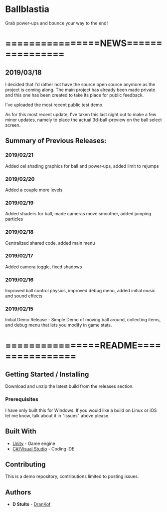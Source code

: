 # Ballblastia
Grab power-ups and bounce your way to the end!

# ================NEWS================

## 2019/03/18
I decided that I'd rather not have the source open source anymore as the project is coming along. The main project has already been made private and this one has been created to take its place for public feedback.

I've uploaded the most recent public test demo.

As for this most recent update, I've taken this last night out to make a few minor updates, namely to place the actual 3d-ball-preview on the ball select screen.


## Summary of Previous Releases:
### 2019/02/21
Added cel shading graphics for ball and power-ups, added limit to rejumps
### 2019/02/20
Added a couple more levels
### 2019/02/19
Added shaders for ball, made cameras move smoother, added jumping particles
### 2019/02/18
Centralized shared code, added main menu
### 2019/02/17
Added camera toggle, fixed shadows
### 2019/02/16
Improved ball control physics, improved debug menu, added initial music and sound effects
### 2019/02/15
Initial Demo Release - Simple Demo of moving ball around, collecting items, and debug menu that lets you modify in game stats.

# ================README================

## Getting Started / Installing

Download and unzip the latest build from the releases section.

### Prerequisites

I have only built this for Windows. If you would like a build on Linux or iOS let me know, talk about it in "issues" above please.

## Built With

* [Unity](https://unity3d.com/) - Game engine
* [C#/Visual Studio](https://visualstudio.microsoft.com/vs/) - Coding IDE

## Contributing

This is a demo repository, contributions limited to posting issues.

## Authors

* **D Stults** - [DranKof](https://github.com/drankof)
